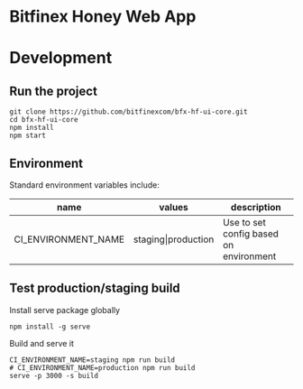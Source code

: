 # Bitfinex Honey Web App

# Development

## Run the project

```
git clone https://github.com/bitfinexcom/bfx-hf-ui-core.git
cd bfx-hf-ui-core
npm install
npm start
```

## Environment

Standard environment variables include:

| name                | values              | description                            |
| ------------------- | ------------------- | -------------------------------------- |
| CI_ENVIRONMENT_NAME | staging\|production | Use to set config based on environment |

## Test production/staging build

Install serve package globally

```
npm install -g serve
```

Build and serve it

```
CI_ENVIRONMENT_NAME=staging npm run build
# CI_ENVIRONMENT_NAME=production npm run build
serve -p 3000 -s build
```

